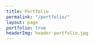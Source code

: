 ```yaml
---
title: Portfolio
permalink: "/portfolio/"
layout: page
portfolio: true
headerImg: header-portfolio.jpg
---
```


